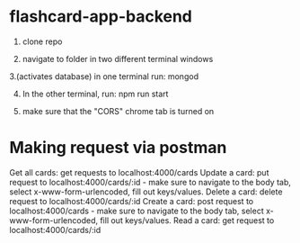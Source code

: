 # flashcard-app-backend

1. clone repo

2. navigate to folder in two different terminal windows

3.(activates database) in one terminal run: mongod

4. In the other terminal, run: npm run start 


5. make sure that the "CORS" chrome tab is turned on



# Making request via postman

Get all cards: get requests to localhost:4000/cards
Update a card: put request to localhost:4000/cards/:id - make sure to navigate to the body tab, select x-www-form-urlencoded, fill out keys/values.
Delete a card: delete request to localhost:4000/cards/:id
Create a card: post request to localhost:4000/cards - make sure to navigate to the body tab, select x-www-form-urlencoded, fill out keys/values.
Read a card: get request to localhost:4000/cards/:id
